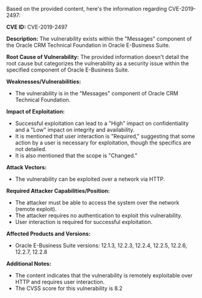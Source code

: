 Based on the provided content, here's the information regarding CVE-2019-2497:

**CVE ID:** CVE-2019-2497

**Description:** The vulnerability exists within the "Messages" component of the Oracle CRM Technical Foundation in Oracle E-Business Suite.

**Root Cause of Vulnerability:** The provided information doesn't detail the root cause but categorizes the vulnerability as a security issue within the specified component of Oracle E-Business Suite.

**Weaknesses/Vulnerabilities:**
- The vulnerability is in the "Messages" component of Oracle CRM Technical Foundation.

**Impact of Exploitation:**
- Successful exploitation can lead to a "High" impact on confidentiality and a "Low" impact on integrity and availability.
- It is mentioned that user interaction is "Required," suggesting that some action by a user is necessary for exploitation, though the specifics are not detailed.
- It is also mentioned that the scope is "Changed."

**Attack Vectors:**
- The vulnerability can be exploited over a network via HTTP.

**Required Attacker Capabilities/Position:**
- The attacker must be able to access the system over the network (remote exploit).
- The attacker requires no authentication to exploit this vulnerability.
- User interaction is required for successful exploitation.

**Affected Products and Versions:**
- Oracle E-Business Suite versions: 12.1.3, 12.2.3, 12.2.4, 12.2.5, 12.2.6, 12.2.7, 12.2.8

**Additional Notes:**
- The content indicates that the vulnerability is remotely exploitable over HTTP and requires user interaction.
- The CVSS score for this vulnerability is 8.2